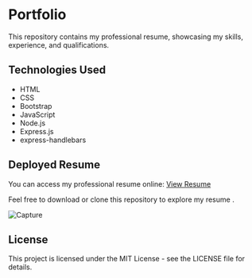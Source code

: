 # Portfolio


This repository contains my professional resume, showcasing my skills, experience, and qualifications.

## Technologies Used
* HTML
* CSS
* Bootstrap
* JavaScript
* Node.js
* Express.js
* express-handlebars


## Deployed Resume

You can access my professional resume online: [View Resume](https://portfolio-renjith.herokuapp.com/)

Feel free to download or clone this repository to explore my resume .

![Capture](https://github.com/Renjithkumar993/Portfolio/assets/121647888/e31e66b3-0604-44f9-bc60-5943c13d980a)

## License
This project is licensed under the MIT License - see the LICENSE file for details.
